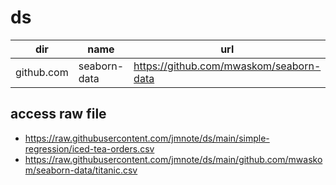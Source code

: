 # ds

| dir        | name         | url
| ---------- | ------------ | ----------------------------------
| github.com | seaborn-data | https://github.com/mwaskom/seaborn-data

## access raw file
- https://raw.githubusercontent.com/jmnote/ds/main/simple-regression/iced-tea-orders.csv
- https://raw.githubusercontent.com/jmnote/ds/main/github.com/mwaskom/seaborn-data/titanic.csv
